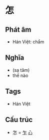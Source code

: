 # 怎

## Phát âm
* Hán Việt: chẩm

## Nghĩa
* (sạ tâm)
* thế nào

## Tags
* Hán Việt

## Cấu trúc
* 怎 = [乍](乍.md) [心](心.md)

<script>window.HANZI_FIELD='怎';</script>